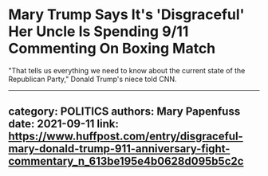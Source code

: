# Mary Trump Says It's 'Disgraceful' Her Uncle Is Spending 9/11 Commenting On Boxing Match

"That tells us everything we need to know about the current state of the Republican Party," Donald Trump's niece told CNN.

---
category: POLITICS
authors: Mary Papenfuss
date: 2021-09-11
link: https://www.huffpost.com/entry/disgraceful-mary-donald-trump-911-anniversary-fight-commentary_n_613be195e4b0628d095b5c2c
---
